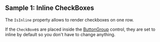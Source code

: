 ## Sample 1: Inline CheckBoxes

The `IsInline` property allows to render checkboxes on one row.

If the `CheckBox`es are placed inside the [ButtonGroup](~/controls/bootstrap/ButtonGroup) control, they are set to inline by default so you don't have to change anything.